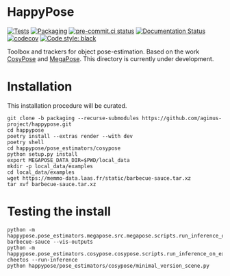 # HappyPose

[![Tests](https://github.com/agimus-project/happypose/actions/workflows/test.yml/badge.svg)](https://github.com/agimus-project/happypose/actions/workflows/test.yml)
[![Packaging](https://github.com/agimus-project/happypose/actions/workflows/packaging.yml/badge.svg)](https://github.com/agimus-project/happypose/actions/workflows/packaging.yml)
[![pre-commit.ci status](https://results.pre-commit.ci/badge/github/agimus-project/happypose/main.svg)](https://results.pre-commit.ci/latest/github/agimus-project/happypose/main)
[![Documentation Status](https://readthedocs.org/projects/happypose/badge/?version=latest)](https://happypose.readthedocs.io/en/latest/?badge=latest)
[![codecov](https://codecov.io/gh/agimus-project/happypose/branch/main/graph/badge.svg?token=TODO)](https://codecov.io/gh/agimus-project/happypose)
[![Code style: black](https://img.shields.io/badge/code%20style-black-000000.svg)](https://github.com/psf/black)


Toolbox and trackers for object pose-estimation. Based on the work [CosyPose](https://github.com/Simple-Robotics/cosypose) and [MegaPose](https://github.com/megapose6d/megapose6d). This directory is currently under development.


# Installation

This installation procedure will be curated.

```
git clone -b packaging --recurse-submodules https://github.com/agimus-project/happypose.git
cd happypose
poetry install --extras render --with dev
poetry shell
cd happypose/pose_estimators/cosypose
python setup.py install
export MEGAPOSE_DATA_DIR=$PWD/local_data
mkdir -p local_data/examples
cd local_data/examples
wget https://memmo-data.laas.fr/static/barbecue-sauce.tar.xz
tar xvf barbecue-sauce.tar.xz
```

# Testing the install

```
python -m happypose.pose_estimators.megapose.src.megapose.scripts.run_inference_on_example barbecue-sauce --vis-outputs
python -m happypose.pose_estimators.cosypose.cosypose.scripts.run_inference_on_example cheetos --run-inference
python happypose/pose_estimators/cosypose/minimal_version_scene.py
```
